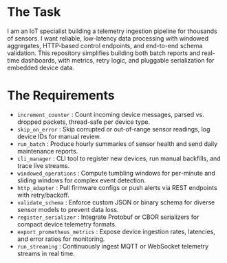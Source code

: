 # The Task

I am an IoT specialist building a telemetry ingestion pipeline for thousands of sensors. I want reliable, low-latency data processing with windowed aggregates, HTTP-based control endpoints, and end-to-end schema validation. This repository simplifies building both batch reports and real-time dashboards, with metrics, retry logic, and pluggable serialization for embedded device data.

# The Requirements

* `increment_counter` : Count incoming device messages, parsed vs. dropped packets, thread-safe per device type.  
* `skip_on_error` : Skip corrupted or out-of-range sensor readings, log device IDs for manual review.  
* `run_batch` : Produce hourly summaries of sensor health and send daily maintenance reports.  
* `cli_manager` : CLI tool to register new devices, run manual backfills, and trace live streams.  
* `windowed_operations` : Compute tumbling windows for per-minute and sliding windows for complex event detection.  
* `http_adapter` : Pull firmware configs or push alerts via REST endpoints with retry/backoff.  
* `validate_schema` : Enforce custom JSON or binary schema for diverse sensor models to prevent data loss.  
* `register_serializer` : Integrate Protobuf or CBOR serializers for compact device telemetry formats.  
* `export_prometheus_metrics` : Expose device ingestion rates, latencies, and error ratios for monitoring.  
* `run_streaming` : Continuously ingest MQTT or WebSocket telemetry streams in real time.  
